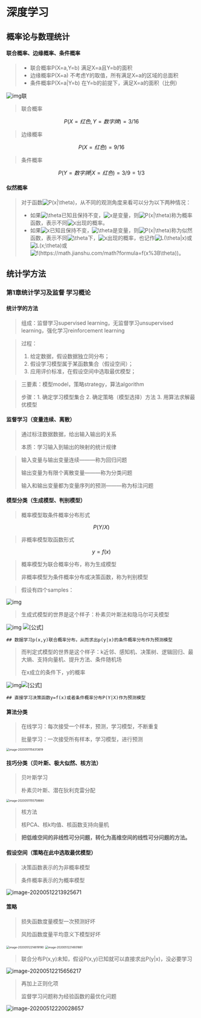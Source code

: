 # 深度学习



## 概率论与数理统计



#### 联合概率、边缘概率、条件概率

> - 联合概率P(X=a,Y=b)
>   满足X=a且Y=b的面积
> - 边缘概率P(X=a)
>   不考虑Y的取值，所有满足X=a的区域的总面积
> - 条件概率P(X=a|Y=b)
>   在Y=b的前提下，满足X=a的面积（比例）

![img](https://i.loli.net/2020/05/12/tsFICnL9QKkchHP.jpg)联

> 联合概率

$$
P(X=红色,Y=数字牌)=3/16
$$

> 边缘概率

$$
P(X=红色)=9/16
$$

> 条件概率

$$
P(Y=数字牌|X=红色)=3/9=1/3
$$



#### 似然概率

> 对于函数![P(x|\theta)](https://math.jianshu.com/math?formula=P(x%7C%5Ctheta))，从不同的观测角度来看可以分为以下两种情况：
>
> - 如果![\theta](https://math.jianshu.com/math?formula=%5Ctheta)已知且保持不变，![x](https://math.jianshu.com/math?formula=x)是变量，则![P(x|\theta)](https://math.jianshu.com/math?formula=P(x%7C%5Ctheta))称为概率函数，表示不同![x](https://math.jianshu.com/math?formula=x)出现的概率。
> - 如果![x](https://math.jianshu.com/math?formula=x)已知且保持不变，![\theta](https://math.jianshu.com/math?formula=%5Ctheta)是变量，则![P(x|\theta)](https://math.jianshu.com/math?formula=P(x%7C%5Ctheta))称为似然函数，表示不同![\theta](https://math.jianshu.com/math?formula=%5Ctheta)下，![x](https://math.jianshu.com/math?formula=x)出现的概率，也记作![L(\theta|x)](https://math.jianshu.com/math?formula=L(%5Ctheta%7Cx))或![L(x;\theta)](https://math.jianshu.com/math?formula=L(x%3B%5Ctheta))或![f(https://math.jianshu.com/math?formula=f(x%3B\theta))](https://math.jianshu.com/math?formula=f(x%3B%5Ctheta))。





















## 统计学方法

### 第1章统计学习及监督 学习概论

#### 统计学的方法

> 组成：监督学习supervised learning，无监督学习unsupervised learning，强化学习reinforcement learning

> 过程：
>
> 1. 给定数据，假设数据独立同分布；
> 2. 假设学习模型属于某函数集合（假设空间）；
> 3. 应用评价标准，在假设空间中选取最优模型；

> 三要素：模型model，策略strategy，算法algorithm
>
> 步骤：1. 确定学习模型集合  2. 确定策略（模型选择）方法  3. 用算法求解最优模型



#### 监督学习（变量连续、离散）

> 通过标注数据数据，给出输入输出的关系
>
> 本质：学习输入到输出的映射的统计规律

> 输入变量与输出变量连续———称为回归问题
>
> 输出变量为有限个离散变量———称为分类问题
>
> 输入和输出变量都为变量序列的预测———称为标注问题



#### 模型分类（生成模型、判别模型）

> 概率模型取条件概率分布形式

$$
P(Y/X)
$$

> 非概率模型取函数形式

$$
y=f(x)
$$

> 概率模型为联合概率分布，称为生成模型
>
> 非概率模型为条件概率分布或决策函数，称为判别模型

> 假设有四个samples： 

![img](https://i.loli.net/2020/05/11/riMRBUekbvhqO21.jpg)



> 生成式模型的世界是这个样子：朴素贝叶斯法和隐马尔可夫模型

![img](https://i.loli.net/2020/05/11/9FEgT4Lks8AylSa.jpg)
![[公式]](https://www.zhihu.com/equation?tex=\Sigma+P(x%2C+y)+%3D+1)

```
## 数据学习p(x,y)联合概率分布，从而求出p(y|x)的条件概率分布作为预测模型
```



> 而判定式模型的世界是这个样子：k近邻、感知机、决策树、逻辑回归、最大熵、支持向量机、提升方法、条件随机场
>
> 在x成立的条件下，y的概率

![img](https://i.loli.net/2020/05/11/FqmxQ7SCzZKAljc.jpg)![[公式]](https://www.zhihu.com/equation?tex=\sum_{y}{P(y+|+x)}+%3D+1+)

```
## 直接学习决策函数y=f(x)或者条件概率分布P(Y|X)作为预测模型
```



#### 算法分类

> 在线学习：每次接受一个样本，预测，学习模型，不断重复
>
> 批量学习：一次接受所有样本，学习模型，进行预测

<img src="https://i.loli.net/2020/05/11/bvH2xo9BAhl5rCq.png" alt="image-20200511154313619" style="zoom:50%;" />



#### 技巧分类（贝叶斯、极大似然、核方法）

> 贝叶斯学习
>
> 朴素贝叶斯、潜在狄利克雷分配

<img src="https://i.loli.net/2020/05/11/C3fniYuqWQXVo2g.png" alt="image-20200511155758680" style="zoom: 50%;" />

> 核方法
>
> 核PCA、核k均值、核函数支持向量机

> **把低维空间的非线性可分问题，转化为高维空间的线性可分问题的方法。**



#### 假设空间（策略在此中选取最优模型）

> 决策函数表示的为非概率模型
>
> 条件概率表示的为概率模型

![image-20200512213925671](https://i.loli.net/2020/05/12/TzASwVu4EFB5KGC.png)



#### 策略

> 损失函数度量模型一次预测好坏
>
> 风险函数度量平均意义下模型好坏

<img src="https://i.loli.net/2020/05/12/eFupKy1ioDxr8hG.png" alt="image-20200512214819190" style="zoom:50%;" />

<img src="C:%5CUsers%5Czhang%5CAppData%5CRoaming%5CTypora%5Ctypora-user-images%5Cimage-20200512214931661.png" alt="image-20200512214931661" style="zoom:50%;" />



> 联合分布P(x,y)未知，假设P(x,y)已知就可以直接求出P(y|x)，没必要学习

![image-20200512215656217](https://i.loli.net/2020/05/12/Cc4wWOqva7ztn2r.png)



> 再加上正则化项
>
> 监督学习问题称为经验函数的最优化问题

![image-20200512220028657](https://i.loli.net/2020/05/12/wpRSVcQX9WajzAv.png)